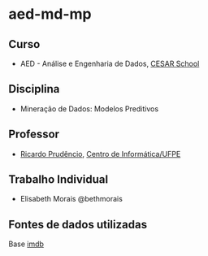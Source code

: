 # aed-md-mp
<html>
<head>
</head>
<body>
  <h2>Curso</h2>
  <ul>
    <li>AED - Análise e Engenharia de Dados, <a href="https://www.cesar.school/especializacao-em-analise-e-engenharia-de-dados/" target="_blank">CESAR School</a></li>
  </ul>
  <h2>Disciplina</h2>
  <ul>
    <li>Mineração de Dados: Modelos Preditivos</li>
  </ul>
  <h2>Professor</h2>
  <ul>
    <li><a href="https://www.cin.ufpe.br/~rbcp/english/index.htm" target ="_blank">Ricardo Prudêncio</a>, <a href="https://www3.cin.ufpe.br/br/pessoas/professores/pag/9" target ="_blank">Centro de Informática/UFPE</a></li>
  </ul>

  <h2>Trabalho Individual</h2>
  <ul>
    <li>Elisabeth Morais @bethmorais</li>
  </ul>
  
  <h2>Fontes de dados utilizadas</h2>
  
  <p>
  Base <a href="https://github.com/bethmorais/aed-md-mp/blob/master/imdb_1000.csv" target="_blank">imdb</a>
  </p>
  <p>
  
</body>
</html>


